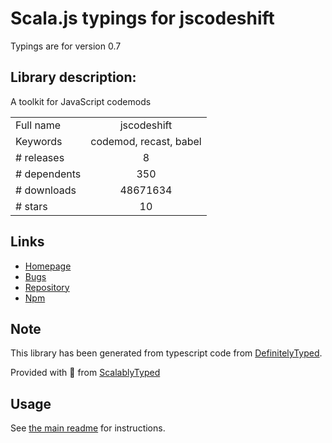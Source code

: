 
# Scala.js typings for jscodeshift

Typings are for version 0.7

## Library description:
A toolkit for JavaScript codemods

|                    |                 |
| ------------------ | :-------------: |
| Full name          | jscodeshift |
| Keywords           | codemod, recast, babel |
| # releases         | 8 |
| # dependents       | 350 |
| # downloads        | 48671634 |
| # stars            | 10 |

## Links
- [Homepage](https://github.com/facebook/jscodeshift#readme)
- [Bugs](https://github.com/facebook/jscodeshift/issues)
- [Repository](https://github.com/facebook/jscodeshift)
- [Npm](https://www.npmjs.com/package/jscodeshift)
    


## Note
This library has been generated from typescript code from [DefinitelyTyped](https://definitelytyped.org).

Provided with :purple_heart: from [ScalablyTyped](https://github.com/oyvindberg/ScalablyTyped)

## Usage
See [the main readme](../../readme.md) for instructions.


